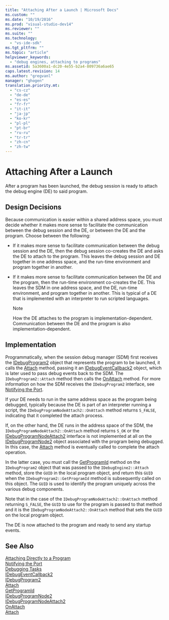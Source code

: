 ```yaml
---
title: "Attaching After a Launch | Microsoft Docs"
ms.custom: ""
ms.date: "10/19/2016"
ms.prod: "visual-studio-dev14"
ms.reviewer: ""
ms.suite: ""
ms.technology: 
  - "vs-ide-sdk"
ms.tgt_pltfrm: ""
ms.topic: "article"
helpviewer_keywords: 
  - "debug engines, attaching to programs"
ms.assetid: 5a3600a1-dc20-4e55-b2a4-809736a6ae65
caps.latest.revision: 14
ms.author: "gregvanl"
manager: "ghogen"
translation.priority.mt: 
  - "cs-cz"
  - "de-de"
  - "es-es"
  - "fr-fr"
  - "it-it"
  - "ja-jp"
  - "ko-kr"
  - "pl-pl"
  - "pt-br"
  - "ru-ru"
  - "tr-tr"
  - "zh-cn"
  - "zh-tw"
---
```

# Attaching After a Launch
After a program has been launched, the debug session is ready to attach the debug engine (DE) to said program.  
  
## Design Decisions  
 Because communication is easier within a shared address space, you must decide whether it makes more sense to facilitate the communication between the debug session and the DE, or between the DE and the program. Choose between the following:  
  
-   If it makes more sense to facilitate communication between the debug session and the DE, then the debug session co-creates the DE and asks the DE to attach to the program. This leaves the debug session and DE together in one address space, and the run-time environment and program together in another.  
  
-   If it makes more sense to facilitate communication between the DE and the program, then the run-time environment co-creates the DE. This leaves the SDM in one address space, and the DE, run-time environment, and program together in another. This is typical of a DE that is implemented with an interpreter to run scripted languages.  
  
    > [!NOTE]
    >  How the DE attaches to the program is implementation-dependent. Communication between the DE and the program is also implementation-dependent.  
  
## Implementation  
 Programmatically, when the session debug manager (SDM) first receives the [IDebugProgram2](../extensibility/idebugprogram2.md) object that represents the program to be launched, it calls the [Attach](../extensibility/idebugprogram2--attach.md) method, passing it an [IDebugEventCallback2](../extensibility/idebugeventcallback2.md) object, which is later used to pass debug events back to the SDM. The `IDebugProgram2::Attach` method then calls the [OnAttach](../extensibility/idebugprogramnodeattach2--onattach.md) method. For more information on how the SDM receives the `IDebugProgram2` interface, see [Notifying the Port](../extensibility/notifying-the-port.md).  
  
 If your DE needs to run in the same address space as the program being debugged, typically because the DE is part of an interpreter running a script, the `IDebugProgramNodeAttach2::OnAttach` method returns `S_FALSE`, indicating that it completed the attach process.  
  
 If, on the other hand, the DE runs in the address space of the SDM, the `IDebugProgramNodeAttach2::OnAttach` method returns `S_OK` or the [IDebugProgramNodeAttach2](../extensibility/idebugprogramnodeattach2.md) interface is not implemented at all on the [IDebugProgramNode2](../extensibility/idebugprogramnode2.md) object associated with the program being debugged. In this case, the [Attach](../extensibility/idebugengine2--attach.md) method is eventually called to complete the attach operation.  
  
 In the latter case, you must call the [GetProgramId](../extensibility/idebugprogram2--getprogramid.md) method on the `IDebugProgram2` object that was passed to the `IDebugEngine2::Attach` method, store the `GUID` in the local program object, and return this `GUID` when the `IDebugProgram2::GetProgramId` method is subsequently called on this object. The `GUID` is used to identify the program uniquely across the various debug components.  
  
 Note that in the case of the `IDebugProgramNodeAttach2::OnAttach` method returning `S_FALSE`, the `GUID` to use for the program is passed to that method and it is the `IDebugProgramNodeAttach2::OnAttach` method that sets the `GUID` on the local program object.  
  
 The DE is now attached to the program and ready to send any startup events.  
  
## See Also  
 [Attaching Directly to a Program](../extensibility/attaching-directly-to-a-program.md)   
 [Notifying the Port](../extensibility/notifying-the-port.md)   
 [Debugging Tasks](../extensibility/debugging-tasks.md)   
 [IDebugEventCallback2](../extensibility/idebugeventcallback2.md)   
 [IDebugProgram2](../extensibility/idebugprogram2.md)   
 [Attach](../extensibility/idebugprogram2--attach.md)   
 [GetProgramId](../extensibility/idebugprogram2--getprogramid.md)   
 [IDebugProgramNode2](../extensibility/idebugprogramnode2.md)   
 [IDebugProgramNodeAttach2](../extensibility/idebugprogramnodeattach2.md)   
 [OnAttach](../extensibility/idebugprogramnodeattach2--onattach.md)   
 [Attach](../extensibility/idebugengine2--attach.md)
